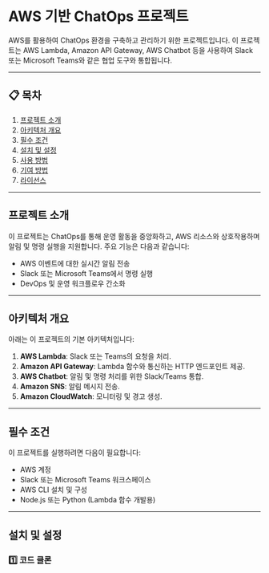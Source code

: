 # AWS 기반 ChatOps 프로젝트

AWS를 활용하여 ChatOps 환경을 구축하고 관리하기 위한 프로젝트입니다. 이 프로젝트는 AWS Lambda, Amazon API Gateway, AWS Chatbot 등을 사용하여 Slack 또는 Microsoft Teams와 같은 협업 도구와 통합됩니다.

---

## 📋 목차
1. [프로젝트 소개](#프로젝트-소개)
2. [아키텍처 개요](#아키텍처-개요)
3. [필수 조건](#필수-조건)
4. [설치 및 설정](#설치-및-설정)
5. [사용 방법](#사용-방법)
6. [기여 방법](#기여-방법)
7. [라이선스](#라이선스)

---

## 프로젝트 소개

이 프로젝트는 ChatOps를 통해 운영 활동을 중앙화하고, AWS 리소스와 상호작용하며 알림 및 명령 실행을 지원합니다. 주요 기능은 다음과 같습니다:
- AWS 이벤트에 대한 실시간 알림 전송
- Slack 또는 Microsoft Teams에서 명령 실행
- DevOps 및 운영 워크플로우 간소화

---

## 아키텍처 개요

아래는 이 프로젝트의 기본 아키텍처입니다:

1. **AWS Lambda**: Slack 또는 Teams의 요청을 처리.
2. **Amazon API Gateway**: Lambda 함수와 통신하는 HTTP 엔드포인트 제공.
3. **AWS Chatbot**: 알림 및 명령 처리를 위한 Slack/Teams 통합.
4. **Amazon SNS**: 알림 메시지 전송.
5. **Amazon CloudWatch**: 모니터링 및 경고 생성.

---

## 필수 조건

이 프로젝트를 실행하려면 다음이 필요합니다:
- AWS 계정
- Slack 또는 Microsoft Teams 워크스페이스
- AWS CLI 설치 및 구성
- Node.js 또는 Python (Lambda 함수 개발용)

---

## 설치 및 설정

### 1️⃣ 코드 클론
